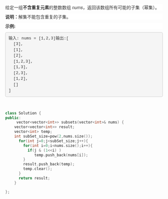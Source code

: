 <p style="box-sizing: border-box; margin-top: 0px; margin-bottom: 10px; color: rgb(51, 51, 51); font-family: &quot;Helvetica Neue&quot;, Helvetica, Arial, sans-serif; font-size: 14px; white-space: normal; background-color: rgb(255, 255, 255);">
    给定一组<span style="box-sizing: border-box; font-weight: 700;">不含重复元素</span>的整数数组&nbsp;<em style="box-sizing: border-box;">nums</em>，返回该数组所有可能的子集（幂集）。
</p>
<p style="box-sizing: border-box; margin-top: 0px; margin-bottom: 10px; color: rgb(51, 51, 51); font-family: &quot;Helvetica Neue&quot;, Helvetica, Arial, sans-serif; font-size: 14px; white-space: normal; background-color: rgb(255, 255, 255);">
    <span style="box-sizing: border-box; font-weight: 700;">说明：</span>解集不能包含重复的子集。
</p>
<p style="box-sizing: border-box; margin-top: 0px; margin-bottom: 10px; color: rgb(51, 51, 51); font-family: &quot;Helvetica Neue&quot;, Helvetica, Arial, sans-serif; font-size: 14px; white-space: normal; background-color: rgb(255, 255, 255);">
    <span style="box-sizing: border-box; font-weight: 700;">示例:</span>
</p>
<pre style="box-sizing: border-box; overflow: auto; font-family: Menlo, Monaco, Consolas, &quot;Courier New&quot;, monospace; font-size: 13px; padding: 9.5px; margin-top: 0px; margin-bottom: 10px; line-height: 1.42857; color: rgb(51, 51, 51); word-break: break-all; word-wrap: break-word; background-color: rgb(245, 245, 245); border: 1px solid rgb(204, 204, 204); border-radius: 4px;">输入: nums = [1,2,3]输出:[
  [3],
  [1],
  [2],
  [1,2,3],
  [1,3],
  [2,3],
  [1,2],
  []
]</pre>
<p>
    <br/>
</p>


``` c++
class Solution {
public:
     vector<vector<int>> subsets(vector<int>& nums) {
    vector<vector<int>> result;
    vector<int> temp;
    int subSet_size=pow(2,nums.size());
      for(int j=0;j<subSet_size;j++){
        for(int i=0;i<nums.size();i++){
          if(j & (1<<i) )
             temp.push_back(nums[i]);
        }
        result.push_back(temp);
        temp.clear();
      }
      return result;
    }

};
```